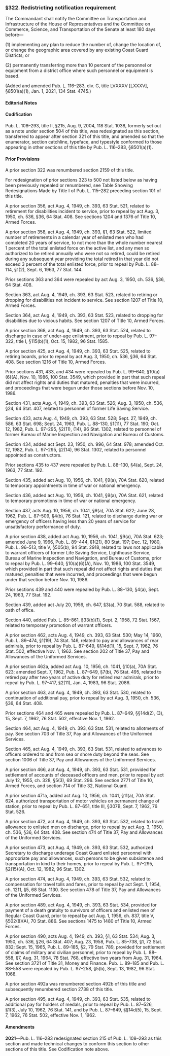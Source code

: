 ### §322. Redistricting notification requirement ###

The Commandant shall notify the Committee on Transportation and Infrastructure of the House of Representatives and the Committee on Commerce, Science, and Transportation of the Senate at least 180 days before—

(1) implementing any plan to reduce the number of, change the location of, or change the geographic area covered by any existing Coast Guard Districts; or

(2) permanently transferring more than 10 percent of the personnel or equipment from a district office where such personnel or equipment is based.

(Added and amended Pub. L. 116–283, div. G, title LVXXXV [LXXXV], §8501(a)(1), Jan. 1, 2021, 134 Stat. 4745.)

#### **Editorial Notes** ####

#### Codification ####

Pub. L. 108–293, title II, §215, Aug. 9, 2004, 118 Stat. 1038, formerly set out as a note under section 504 of this title, was redesignated as this section, transferred to appear after section 321 of this title, and amended so that the enumerator, section catchline, typeface, and typestyle conformed to those appearing in other sections of this title by Pub. L. 116–283, §8501(a)(1).

#### Prior Provisions ####

A prior section 322 was renumbered section 2159 of this title.

For redesignation of prior sections 323 to 500 not listed below as having been previously repealed or renumbered, see Table Showing Redesignations Made by Title I of Pub. L. 115–282 preceding section 101 of this title.

A prior section 356, act Aug. 4, 1949, ch. 393, 63 Stat. 521, related to retirement for disabilities incident to service, prior to repeal by act Aug. 3, 1950, ch. 536, §36, 64 Stat. 408. See sections 1204 and 1376 of Title 10, Armed Forces.

A prior section 358, act Aug. 4, 1949, ch. 393, §1, 63 Stat. 522, limited number of retirements in a calendar year of enlisted men who had completed 20 years of service, to not more than the whole number nearest 1 percent of the total enlisted force on the active list, and any men so authorized to be retired annually who were not so retired, could be retired during any subsequent year providing the total retired in that year did not exceed 3 percent of the total enlisted force, prior to repeal by Pub. L. 88–114, §1(2), Sept. 6, 1963, 77 Stat. 144.

Prior sections 363 and 364 were repealed by act Aug. 3, 1950, ch. 536, §36, 64 Stat. 408.

Section 363, act Aug. 4, 1949, ch. 393, 63 Stat. 523, related to retiring or dropping for disabilities not incident to service. See section 1207 of Title 10, Armed Forces.

Section 364, act Aug. 4, 1949, ch. 393, 63 Stat. 523, related to dropping for disabilities due to vicious habits. See section 1207 of Title 10, Armed Forces.

A prior section 368, act Aug. 4, 1949, ch. 393, 63 Stat. 524, related to discharge in case of under-age enlistment, prior to repeal by Pub. L. 97–322, title I, §115(b)(1), Oct. 15, 1982, 96 Stat. 1585.

A prior section 425, act Aug. 4, 1949, ch. 393, 63 Stat. 525, related to retiring boards, prior to repeal by act Aug. 3, 1950, ch. 536, §36, 64 Stat. 408. See section 1216 of Title 10, Armed Forces.

Prior sections 431, 433, and 434 were repealed by Pub. L. 99–640, §10(a)(6)(A), Nov. 10, 1986, 100 Stat. 3549, which provided in part that such repeal did not affect rights and duties that matured, penalties that were incurred, and proceedings that were begun under those sections before Nov. 10, 1986.

Section 431, acts Aug. 4, 1949, ch. 393, 63 Stat. 526; Aug. 3, 1950, ch. 536, §24, 64 Stat. 407, related to personnel of former Life Saving Service.

Section 433, acts Aug. 4, 1949, ch. 393, 63 Stat. 528; Sept. 27, 1949, ch. 586, 63 Stat. 698; Sept. 24, 1963, Pub. L. 88–130, §1(11), 77 Stat. 190; Oct. 12, 1982, Pub. L. 97–295, §2(11), (14), 96 Stat. 1302, related to personnel of former Bureau of Marine Inspection and Navigation and Bureau of Customs.

Section 434, added act Sept. 23, 1950, ch. 996, 64 Stat. 978; amended Oct. 12, 1982, Pub. L. 97–295, §2(14), 96 Stat. 1302, related to personnel appointed as constructors.

Prior sections 435 to 437 were repealed by Pub. L. 88–130, §4(a), Sept. 24, 1963, 77 Stat. 192.

Section 435, added act Aug. 10, 1956, ch. 1041, §9(a), 70A Stat. 620, related to temporary appointments in time of war or national emergency.

Section 436, added act Aug. 10, 1956, ch. 1041, §9(a), 70A Stat. 621, related to temporary promotions in time of war or national emergency.

Section 437, acts Aug. 10, 1956, ch. 1041, §9(a), 70A Stat. 622; June 28, 1962, Pub. L. 87–509, §4(b), 76 Stat. 121, related to discharge during war or emergency of officers having less than 20 years of service for unsatisfactory performance of duty.

A prior section 438, added act Aug. 10, 1956, ch. 1041, §9(a), 70A Stat. 623; amended June 9, 1966, Pub. L. 89–444, §1(21), 80 Stat. 197; Dec. 12, 1980, Pub. L. 96–513, title V, §505(b), 94 Stat. 2918, related to laws not applicable to warrant officers of former Life Saving Service, Lighthouse Service, Bureau of Marine Inspection and Navigation, and Bureau of Customs, prior to repeal by Pub. L. 99–640, §10(a)(6)(A), Nov. 10, 1986, 100 Stat. 3549, which provided in part that such repeal did not affect rights and duties that matured, penalties that were incurred, and proceedings that were begun under that section before Nov. 10, 1986.

Prior sections 439 and 440 were repealed by Pub. L. 88–130, §4(a), Sept. 24, 1963, 77 Stat. 192.

Section 439, added act July 20, 1956, ch. 647, §3(a), 70 Stat. 588, related to oath of office.

Section 440, added Pub. L. 85–861, §33(b)(1), Sept. 2, 1958, 72 Stat. 1567, related to temporary promotion of warrant officers.

A prior section 462, acts Aug. 4, 1949, ch. 393, 63 Stat. 530; May 14, 1960, Pub. L. 86–474, §1(19), 74 Stat. 146, related to pay and allowances of rear admirals, prior to repeal by Pub. L. 87–649, §§14d(1), 15, Sept. 7, 1962, 76 Stat. 502, effective Nov. 1, 1962. See section 202 of Title 37, Pay and Allowances of the Uniformed Services.

A prior section 462a, added act Aug. 10, 1956, ch. 1041, §10(a), 70A Stat. 623; amended Sept. 7, 1962, Pub. L. 87–649, §7(b), 76 Stat. 495, related to retired pay after two years of active duty for retired rear admirals, prior to repeal by Pub. L. 97–417, §2(11), Jan. 4, 1983, 96 Stat. 2086.

A prior section 463, act Aug. 4, 1949, ch. 393, 63 Stat. 530, related to continuation of additional pay, prior to repeal by act Aug. 3, 1950, ch. 536, §36, 64 Stat. 408.

Prior sections 464 and 465 were repealed by Pub. L. 87–649, §§14d(2), (3), 15, Sept. 7, 1962, 76 Stat. 502, effective Nov. 1, 1962.

Section 464, act Aug. 4, 1949, ch. 393, 63 Stat. 531, related to allotments of pay. See section 703 of Title 37, Pay and Allowances of the Uniformed Services.

Section 465, act Aug. 4, 1949, ch. 393, 63 Stat. 531, related to advances to officers ordered to and from sea or shore duty beyond the seas. See section 1006 of Title 37, Pay and Allowances of the Uniformed Services.

A prior section 466, act Aug. 4, 1949, ch. 393, 63 Stat. 531, provided for settlement of accounts of deceased officers and men, prior to repeal by act July 12, 1955, ch. 328, §5(3), 69 Stat. 296. See section 2771 of Title 10, Armed Forces, and section 714 of Title 32, National Guard.

A prior section 471a, added act Aug. 10, 1956, ch. 1041, §11(a), 70A Stat. 624, authorized transportation of motor vehicles on permanent change of station, prior to repeal by Pub. L. 87–651, title III, §307B, Sept. 7, 1962, 76 Stat. 526.

A prior section 472, act Aug. 4, 1949, ch. 393, 63 Stat. 532, related to travel allowance to enlisted men on discharge, prior to repeal by act Aug. 3, 1950, ch. 536, §36, 64 Stat. 408. See section 474 of Title 37, Pay and Allowances of the Uniformed Services.

A prior section 473, act Aug. 4, 1949, ch. 393, 63 Stat. 532, authorized Secretary to discharge underage Coast Guard enlisted personnel with appropriate pay and allowances, such persons to be given subsistence and transportation in kind to their homes, prior to repeal by Pub. L. 97–295, §2(15)(A), Oct. 12, 1982, 96 Stat. 1302.

A prior section 474, act Aug. 4, 1949, ch. 393, 63 Stat. 532, related to compensation for travel tolls and fares, prior to repeal by act Sept. 1, 1954, ch. 1211, §5, 68 Stat. 1130. See section 478 of Title 37, Pay and Allowances of the Uniformed Services.

A prior section 489, act Aug. 4, 1949, ch. 393, 63 Stat. 534, provided for payment of a death gratuity to survivors of officers and enlisted men of Regular Coast Guard, prior to repeal by act Aug. 1, 1956, ch. 837, title V, §502(8)(A), 70 Stat. 886. See sections 1475 to 1480 of Title 10, Armed Forces.

A prior section 490, acts Aug. 4, 1949, ch. 393, §1, 63 Stat. 534; Aug. 3, 1950, ch. 536, §26, 64 Stat. 407; Aug. 23, 1958, Pub. L. 85–738, §1, 72 Stat. 832; Sept. 15, 1965, Pub. L. 89–185, §2, 79 Stat. 789, provided for settlement of claims of military and civilian personnel, prior to repeal by Pub. L. 88–558, §7, Aug. 31, 1964, 78 Stat. 768, effective two years from Aug. 31, 1964. See section 3721 of Title 31, Money and Finance. Pub. L. 89–185 and Pub. L. 88–558 were repealed by Pub. L. 97–258, §5(b), Sept. 13, 1982, 96 Stat. 1068.

A prior section 492a was renumbered section 492b of this title and subsequently renumbered section 2738 of this title.

A prior section 495, act Aug. 4, 1949, ch. 393, 63 Stat. 535, related to additional pay for holders of medals, prior to repeal by Pub. L. 87–526, §1(3), July 10, 1962, 76 Stat. 141, and by Pub. L. 87–649, §§14d(5), 15, Sept. 7, 1962, 76 Stat. 502, effective Nov. 1, 1962.

#### Amendments ####

**2021**—Pub. L. 116–283 redesignated section 215 of Pub. L. 108–293 as this section and made technical changes to conform this section to other sections of this title. See Codification note above.